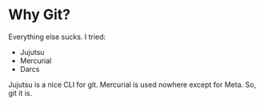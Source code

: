 # Why Git?

Everything else sucks. I tried:

- Jujutsu
- Mercurial
- Darcs

Jujutsu is a nice CLI for git. Mercurial is used nowhere except for Meta.
So, git it is.
